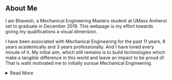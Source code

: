 ## About Me

I am Bhavesh, a Mechanical Engineering Masters student at UMass Amherst set to graduate in December 2019. This webpage is my effort towards giving my qualifications a visual dimension.

I have been associated with Mechanical Engineering for the past 11 years, 8 years academically and 3 years professionally. And I have loved every minute of it. My initial aim, which still remains is to build technologies which make a tangible difference in this world and leave an impact to be proud of. That is waht motivated me to initially oursue Mechanical Engineering.

<details>
<summary>Read More</summary>
<br>
# My UMass Journey
 
I have underwent diverse coursework but with a common aim, to build efficient technologies. The mathematically rigorous coursework has ensured that I can apply my training to a diverse rage of projects. 
During my time at UMass Amherst I have focussed on identification and modelling of controllers.

# My Present Goal
As I head closer to my Graduation (December 2019), I am actively looking for opportunities to apply my skills. My ideal job would involve tasks with rigorous mathematical analysis.

</details>
